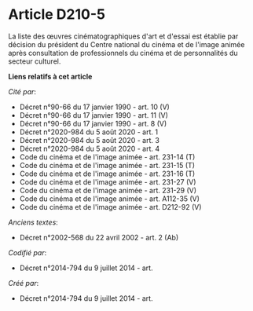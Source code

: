 # Article D210-5

La liste des œuvres cinématographiques d'art et d'essai est établie par décision du président du Centre national du cinéma et
de l'image animée après consultation de professionnels du cinéma et de personnalités du secteur culturel.

**Liens relatifs à cet article**

_Cité par_:

  - Décret n°90-66 du 17 janvier 1990 - art. 10 (V)
  - Décret n°90-66 du 17 janvier 1990 - art. 11 (V)
  - Décret n°90-66 du 17 janvier 1990 - art. 8 (V)
  - Décret n°2020-984 du 5 août 2020 - art. 1
  - Décret n°2020-984 du 5 août 2020 - art. 3
  - Décret n°2020-984 du 5 août 2020 - art. 4
  - Code du cinéma et de l'image animée - art. 231-14 (T)
  - Code du cinéma et de l'image animée - art. 231-15 (T)
  - Code du cinéma et de l'image animée - art. 231-16 (T)
  - Code du cinéma et de l'image animée - art. 231-27 (V)
  - Code du cinéma et de l'image animée - art. 231-29 (V)
  - Code du cinéma et de l'image animée - art. A112-35 (V)
  - Code du cinéma et de l'image animée - art. D212-92 (V)

_Anciens textes_:

  - Décret n°2002-568 du 22 avril 2002 - art. 2 (Ab)

_Codifié par_:

  - Décret n°2014-794 du 9 juillet 2014 - art.

_Créé par_:

  - Décret n°2014-794 du 9 juillet 2014 - art.

